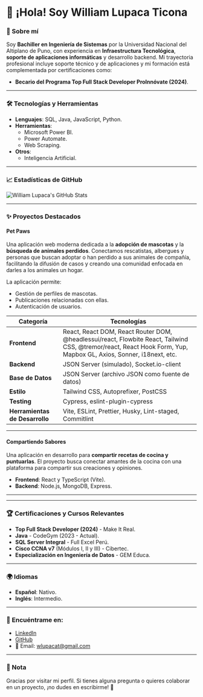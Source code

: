 # 👋 ¡Hola! Soy William Lupaca Ticona

### 🌟 Sobre mí

Soy **Bachiller en Ingeniería de Sistemas** por la Universidad Nacional del Altiplano de Puno, con experiencia en **Infraestructura Tecnológica**, **soporte de aplicaciones informáticas** y desarrollo backend. Mi trayectoria profesional incluye soporte técnico y de aplicaciones y mi formación está complementada por certificaciones como:

- **Becario del Programa Top Full Stack Developer ProInnóvate (2024)**.

---

### 🛠️ Tecnologías y Herramientas

- **Lenguajes**: SQL, Java, JavaScript, Python.
- **Herramientas**:
  - Microsoft Power BI.
  - Power Automate.
  - Web Scraping.
- **Otros**:
  - Inteligencia Artificial.

---

### 📈 Estadísticas de GitHub

![William Lupaca's GitHub Stats](https://github-readme-stats.vercel.app/api?username=punobootcamper&show_icons=true&theme=radical)

---

### ✨ Proyectos Destacados

#### **Pet Paws**

Una aplicación web moderna dedicada a la **adopción de mascotas** y la **búsqueda de animales perdidos**. Conectamos rescatistas, albergues y personas que buscan adoptar o han perdido a sus animales de compañía, facilitando la difusión de casos y creando una comunidad enfocada en darles a los animales un hogar. 

La aplicación permite:
- Gestión de perfiles de mascotas.
- Publicaciones relacionadas con ellas.
- Autenticación de usuarios.

**Categoría** | **Tecnologías**  
---|---  
**Frontend** | React, React DOM, React Router DOM, @headlessui/react, Flowbite React, Tailwind CSS, @tremor/react, React Hook Form, Yup, Mapbox GL, Axios, Sonner, i18next, etc.  
**Backend** | JSON Server (simulado), Socket.io-client  
**Base de Datos** | JSON Server (archivo JSON como fuente de datos)  
**Estilo** | Tailwind CSS, Autoprefixer, PostCSS  
**Testing** | Cypress, eslint-plugin-cypress  
**Herramientas de Desarrollo** | Vite, ESLint, Prettier, Husky, Lint-staged, Commitlint  

---

#### **Compartiendo Sabores**

Una aplicación en desarrollo para **compartir recetas de cocina y puntuarlas**. El proyecto busca conectar amantes de la cocina con una plataforma para compartir sus creaciones y opiniones.

- **Frontend**: React y TypeScript (Vite).
- **Backend**: Node.js, MongoDB, Express.

---

---

### 🏆 Certificaciones y Cursos Relevantes

- **Top Full Stack Developer (2024)** - Make It Real.
- **Java** - CodeGym (2023 - Actual).
- **SQL Server Integral** - Full Excel Perú.
- **Cisco CCNA v7** (Módulos I, II y III) - Cibertec.
- **Especialización en Ingeniería de Datos** - GEM Educa.

---

### 🌍 Idiomas

- **Español**: Nativo.
- **Inglés**: Intermedio.

---

### 🔗 Encuéntrame en:

- [LinkedIn](https://linkedin.com/in/WilliamLupaca)
- [GitHub](https://github.com/WilliamLupaca)
- 📧 Email: [wlupacat@gmail.com](mailto:wlupacat@gmail.com)

---

### 📝 Nota

Gracias por visitar mi perfil. Si tienes alguna pregunta o quieres colaborar en un proyecto, ¡no dudes en escribirme! 🚀

